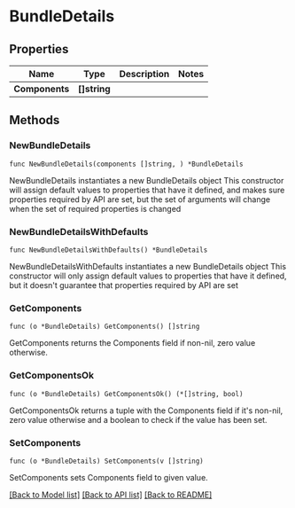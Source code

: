 # BundleDetails

## Properties

Name | Type | Description | Notes
------------ | ------------- | ------------- | -------------
**Components** | **[]string** |  | 

## Methods

### NewBundleDetails

`func NewBundleDetails(components []string, ) *BundleDetails`

NewBundleDetails instantiates a new BundleDetails object
This constructor will assign default values to properties that have it defined,
and makes sure properties required by API are set, but the set of arguments
will change when the set of required properties is changed

### NewBundleDetailsWithDefaults

`func NewBundleDetailsWithDefaults() *BundleDetails`

NewBundleDetailsWithDefaults instantiates a new BundleDetails object
This constructor will only assign default values to properties that have it defined,
but it doesn't guarantee that properties required by API are set

### GetComponents

`func (o *BundleDetails) GetComponents() []string`

GetComponents returns the Components field if non-nil, zero value otherwise.

### GetComponentsOk

`func (o *BundleDetails) GetComponentsOk() (*[]string, bool)`

GetComponentsOk returns a tuple with the Components field if it's non-nil, zero value otherwise
and a boolean to check if the value has been set.

### SetComponents

`func (o *BundleDetails) SetComponents(v []string)`

SetComponents sets Components field to given value.



[[Back to Model list]](../README.md#documentation-for-models) [[Back to API list]](../README.md#documentation-for-api-endpoints) [[Back to README]](../README.md)


